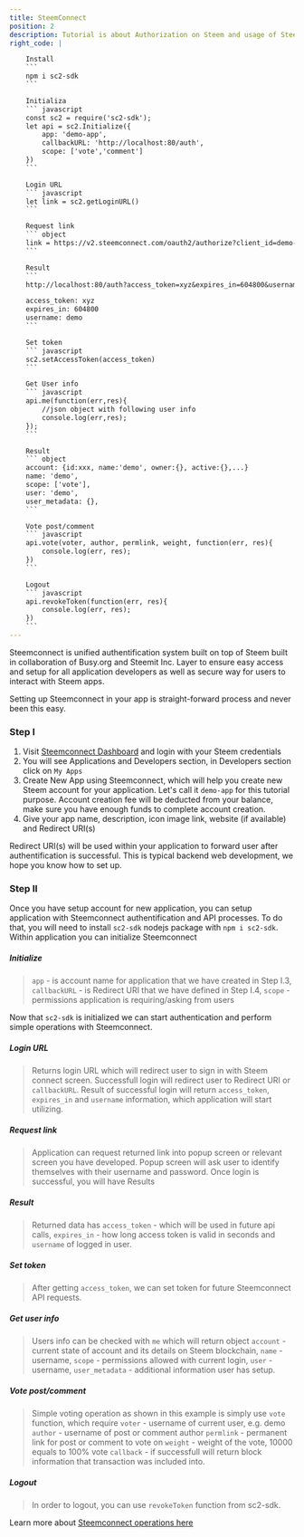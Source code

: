 ```yaml
---
title: SteemConnect
position: 2
description: Tutorial is about Authorization on Steem and usage of SteemConnect
right_code: |

    Install
    ```
    npm i sc2-sdk
    ```

    Initializa
    ``` javascript
    const sc2 = require('sc2-sdk');
    let api = sc2.Initialize({
        app: 'demo-app',
        callbackURL: 'http://localhost:80/auth',
        scope: ['vote','comment']
    })
    ```

    Login URL
    ``` javascript
    let link = sc2.getLoginURL()
    ```

    Request link
    ``` object
    link = https://v2.steemconnect.com/oauth2/authorize?client_id=demo-app&redirect_uri=http://localhost:80/auth&scope=vote,comment
    ```

    Result
    ```
    http://localhost:80/auth?access_token=xyz&expires_in=604800&username=demo

    access_token: xyz
    expires_in: 604800
    username: demo
    ```

    Set token
    ``` javascript
    sc2.setAccessToken(access_token)
    ```

    Get User info
    ``` javascript
    api.me(function(err,res){
        //json object with following user info
        console.log(err,res);
    });
    ```

    Result
    ``` object
    account: {id:xxx, name:'demo', owner:{}, active:{},...}
    name: 'demo',
    scope: ['vote'],
    user: 'demo',
    user_metadata: {},
    ```

    Vote post/comment
    ``` javascript
    api.vote(voter, author, permlink, weight, function(err, res){
        console.log(err, res);
    })
    ```

    Logout
    ``` javascript
    api.revokeToken(function(err, res){
        console.log(err, res);
    })
    ```
---
```


Steemconnect is unified authentification system built on top of Steem built in collaboration of Busy.org and Steemit Inc.
Layer to ensure easy access and setup for all application developers as well as secure way for users to interact with Steem apps.

Setting up Steemconnect in your app is straight-forward process and never been this easy.

### Step I

1. Visit [Steemconnect Dashboard](https://steemconnect.com/dashboard) and login with your Steem credentials
2. You will see Applications and Developers section, in Developers section click on `My Apps`
3. Create New App using Steemconnect, which will help you create new Steem account for your application. Let's call it `demo-app` for this tutorial purpose. Account creation fee will be deducted from your balance, make sure you have enough funds to complete account creation.
4. Give your app name, description, icon image link, website (if available) and Redirect URI(s)

Redirect URI(s) will be used within your application to forward user after authentification is successful. This is typical backend web development, we hope you know how to set up.


### Step II

Once you have setup account for new application, you can setup application with Steemconnect authentification and API processes.
To do that, you will need to install `sc2-sdk` nodejs package with `npm i sc2-sdk`.
Within application you can initialize Steemconnect

##### Initialize
> `app` - is account name for application that we have created in Step I.3, `callbackURL` - is Redirect URI that we have defined in Step I.4, `scope` - permissions application is requiring/asking from users


Now that `sc2-sdk` is initialized we can start authentication and perform simple operations with Steemconnect.

##### Login URL

> Returns login URL which will redirect user to sign in with Steem connect screen. Successfull login will redirect user to Redirect URI or `callbackURL`. Result of successful login will return `access_token`, `expires_in` and `username` information, which application will start utilizing.

##### Request link

> Application can request returned link into popup screen or relevant screen you have developed. Popup screen will ask user to identify themselves with their username and password. Once login is successful, you will have Results

##### Result

> Returned data has `access_token` - which will be used in future api calls, `expires_in` - how long  access token is valid in seconds and `username` of logged in user.

##### Set token

> After getting `access_token`, we can set token for future Steemconnect API requests.

##### Get user info

> Users info can be checked with `me` which will return object
`account` - current state of account and its details on Steem blockchain, `name` - username, `scope` - permissions allowed with current login, `user` - username, `user_metadata` - additional information user has setup.


##### Vote post/comment

> Simple voting operation as shown in this example is simply use `vote` function, which require
`voter` - username of current user, e.g. demo
`author` - username of post or comment author
`permlink` - permanent link for post or comment to vote on
`weight` - weight of the vote, 10000 equals to 100% vote
`callback` - if successfull will return block information that transaction was included into.


##### Logout

> In order to logout, you can use `revokeToken` function from sc2-sdk.

Learn more about [Steemconnect operations here](https://github.com/steemit/steemconnect-sdk)
